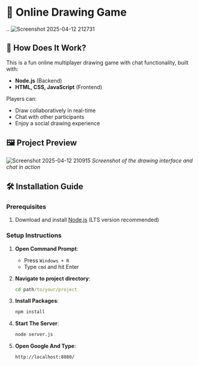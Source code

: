 # 🎨 Online Drawing Game
..
![Screenshot 2025-04-12 212731](https://github.com/user-attachments/assets/119c84f7-8eb0-40d8-ac27-809da9d47106)

## 🌟 How Does It Work?

This is a fun online multiplayer drawing game with chat functionality, built with:
- **Node.js** (Backend)
- **HTML, CSS, JavaScript** (Frontend)

Players can:
- Draw collaboratively in real-time
- Chat with other participants
- Enjoy a social drawing experience

## 🖼️ Project Preview

![Screenshot 2025-04-12 210915](https://github.com/user-attachments/assets/8e3bd715-5605-462d-9af4-3f3e816f5cd1)
*Screenshot of the drawing interface and chat in action*

## 🛠️ Installation Guide

### Prerequisites
1. Download and install [Node.js](https://nodejs.org/en) (LTS version recommended)

### Setup Instructions
1. **Open Command Prompt**:
   - Press `Windows + R`
   - Type `cmd` and hit Enter

2. **Navigate to project directory**:
   ```cmd
   cd path/to/your/project
   ```
4. **Install Packages**:
   ```cmd
   npm install
   ```
4. **Start The Server**:
   ```cmd
   node server.js
   ```
5. **Open Google And Type**:
   ```Google
   http://localhost:8080/
   ``` 
